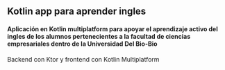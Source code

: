 ## Kotlin app para aprender ingles
#### Aplicación en Kotlin multiplatform para apoyar el aprendizaje activo del ingles de los alumnos pertenecientes a la facultad de ciencias empresariales dentro de la Universidad Del Bio-Bio
Backend con Ktor y frontend con Kotlin Multiplatform
